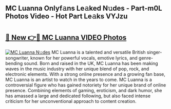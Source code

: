## MC Luanna Onlyf𝚊ns Le𝚊ked N𝚞des - Part-m0L Photos Video - Hot Part Le𝚊ks VYJzu

# <h2><a href="http://ac44877.deff.icu/?id=MC+Luanna">🔗 New 👉🔴 MC Luanna VIDEO Photos</a></h2>

[![MC Luanna N𝚞des](https://i.imgur.com/rIISA9y.gif)](http://ac44877.deff.icu/?id=MC+Luanna)
MC Luanna is a talented and versatile British singer-songwriter, known for her powerful vocals, emotive lyrics, and genre-bending sound. Born and raised in the UK, MC Luanna has been making waves in the music industry with her unique blend of pop, rock, and electronic elements. With a strong online presence and a growing fan base, MC Luanna is an artist to watch in the years to come. MC Luanna is a controversial figure who has gained notoriety for her unique brand of online presence. Combining elements of gaming, eroticism, and dark humor, she has amassed a large and dedicated following, but also faced intense criticism for her unconventional approach to content creation.
